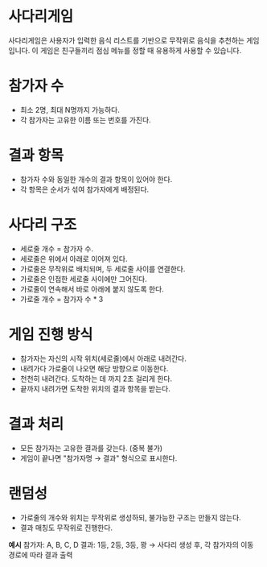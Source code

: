 # 사다리게임
사다리게임은 사용자가 입력한 음식 리스트를 기반으로 무작위로 음식을 추천하는 게임입니다. 이 게임은 친구들끼리 점심 메뉴를 정할 때 유용하게 사용할 수 있습니다.

# 참가자 수
   - 최소 2명, 최대 N명까지 가능하다.
   - 각 참가자는 고유한 이름 또는 번호를 가진다.

# 결과 항목
   - 참가자 수와 동일한 개수의 결과 항목이 있어야 한다.
   - 각 항목은 순서가 섞여 참가자에게 배정된다.

# 사다리 구조
   - 세로줄 개수 = 참가자 수.
   - 세로줄은 위에서 아래로 이어져 있다.
   - 가로줄은 무작위로 배치되며, 두 세로줄 사이를 연결한다.
   - 가로줄은 인접한 세로줄 사이에만 그어진다.
   - 가로줄이 연속해서 바로 아래에 붙지 않도록 한다.
   - 가로줄 개수 = 참가자 수 * 3
# 게임 진행 방식
   - 참가자는 자신의 시작 위치(세로줄)에서 아래로 내려간다.
   - 내려가다 가로줄이 나오면 해당 방향으로 이동한다.
   - 천천히 내려간다. 도착하는 데 까지 2초 걸리게 한다. 
   - 끝까지 내려가면 도착한 위치의 결과 항목을 받는다.

# 결과 처리
   - 모든 참가자는 고유한 결과를 갖는다. (중복 불가)
   - 게임이 끝나면 "참가자명 → 결과" 형식으로 표시한다.
# 랜덤성
  - 가로줄의 개수와 위치는 무작위로 생성하되, 불가능한 구조는 만들지 않는다.
  - 결과 매칭도 무작위로 진행한다.

**예시**
   참가자: A, B, C, D
   결과: 1등, 2등, 3등, 꽝
   → 사다리 생성 후, 각 참가자의 이동 경로에 따라 결과 출력

